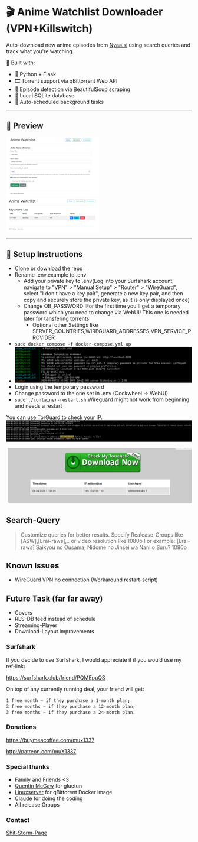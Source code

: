 # 🎬 Anime Watchlist Downloader (VPN+Killswitch)
Auto-download new anime episodes from [Nyaa.si](https://nyaa.si) using search queries and track what you're watching.

🚀 Built with:
- 🐍 Python + Flask
- 🎞️ Torrent support via qBittorrent Web API
- 🧠 Episode detection via BeautifulSoup scraping
- 💾 Local SQLite database
- 🧰 Auto-scheduled background tasks

---

## 📸 Preview
<img src="images/anime_watchlist.png" width="50%" height="50%">
<img src="images/anime_dash.png" width="50%" height="50%">

---

## 🔧 Setup Instructions

- Clone or download the repo
- Rename .env.example to .env 
    - Add your private key to .env(Log into your Surfshark account, navigate to "VPN" > "Manual Setup" > "Router" > "WireGuard", select "I don't have a key pair", generate a new key pair, and then copy and securely store the private key, as it is only displayed once)
    - Change QB_PASSWORD !For the first time you'll get a temporary password which you need to change via WebUI! This one is needed later for tansfering torrents
        - Optional other Settings like SERVER_COUNTRIES,WIREGUARD_ADDRESSES,VPN_SERVICE_PROVIDER
- ```sudo docker compose -f docker-compose.yml up```
- ![alt text](images/image.png)
- Login using the temporary password
- Change password to the one set in .env (Cockwheel -> WebUI)
- ```sudo ./container-restart.sh``` Wireguard might not work from beginning and needs a restart

You can use [TorGuard](https://torguard.net/checkmytorrentipaddress.php) to check your IP. 
![alt text](images/gluetun.png)

![alt text](images/checkip.png)

## Search-Query

> Customize queries for better results. Specify Realease-Groups like [ASW],[Erai-raws],.. or video resolution like 1080p
> For example: [Erai-raws] Saikyou no Ousama, Nidome no Jinsei wa Nani o Suru? 1080p 


## Known Issues

- WireGuard VPN no connection (Workaround restart-script)

## Future Task (far far away) 

- Covers
- RLS-DB feed instead of schedule
- Streaming-Player
- Download-Layout improvements

### Surfshark

If you decide to use Surfshark, I would appreciate it if you would use my ref-link:

https://surfshark.club/friend/PQMEpuQS

On top of any currently running deal, your friend will get:

    1 free month — if they purchase a 1-month plan;
    3 free months — if they purchase a 12-month plan;
    3 free months — if they purchase a 24-month plan.

### Donations

https://buymeacoffee.com/mux1337

http://patreon.com/muX1337

### Special thanks

- Family and Friends <3
- [Quentin McGaw](https://github.com/qdm12) for gluetun
- [Linuxserver](https://www.linuxserver.io/) for qBittorent Docker image
- [Claude](https://claude.ai/) for doing the coding
- All release Groups

### Contact

[Shit-Storm-Page](https://x.com/MuxLeet)

